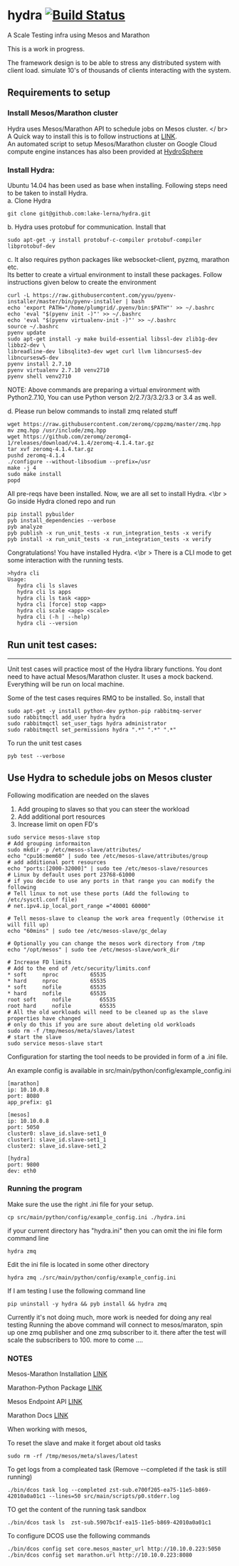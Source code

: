 # hydra [![Build Status](https://travis-ci.org/lake-lerna/hydra.svg?branch=master)](https://travis-ci.org/lake-lerna/hydra)
A Scale Testing infra using Mesos and Marathon

This is a work in progress.

The framework design is to be able to stress any distributed system with client load.
simulate 10's of thousands of clients interacting with the system.

## Requirements to setup

### Install Mesos/Marathon cluster
Hydra uses Mesos/Marathon API to schedule jobs on Mesos cluster. </ br>
A Quick way to install this is to follow instructions at
[LINK](https://open.mesosphere.com/getting-started/install/). </br >
An automated script to setup Mesos/Marathon cluster on Google Cloud 
compute engine instances has also been provided at 
[HydroSphere](https://github.com/lake-lerna/HydroSphere)

### Install Hydra:
Ubuntu 14.04 has been used as base when installing. 
Following steps need to be taken to install Hydra. </br >
a. Clone Hydra
```
git clone git@github.com:lake-lerna/hydra.git
```
b. Hydra uses protobuf for communication. Install that
```
sudo apt-get -y install protobuf-c-compiler protobuf-compiler libprotobuf-dev
```
c. It also requires python packages like websocket-client, pyzmq, 
marathon etc. </br >
Its better to create a virtual environment to install these packages. 
Follow instructions given below to create the environment
```
curl -L https://raw.githubusercontent.com/yyuu/pyenv-installer/master/bin/pyenv-installer | bash
echo 'export PATH="/home/plumgrid/.pyenv/bin:$PATH"' >> ~/.bashrc
echo 'eval "$(pyenv init -)"' >> ~/.bashrc
echo 'eval "$(pyenv virtualenv-init -)"' >> ~/.bashrc
source ~/.bashrc 
pyenv update
sudo apt-get install -y make build-essential libssl-dev zlib1g-dev libbz2-dev \
libreadline-dev libsqlite3-dev wget curl llvm libncurses5-dev libncursesw5-dev
pyenv install 2.7.10
pyenv virtualenv 2.7.10 venv2710 
pyenv shell venv2710
```

NOTE: Above commands are preparing a virtual environment with Python2.7.10,
You can use Python verson 2/2.7/3/3.2/3.3 or 3.4 as well.

d. Please run below commands to install zmq related stuff
```
wget https://raw.githubusercontent.com/zeromq/cppzmq/master/zmq.hpp
mv zmq.hpp /usr/include/zmq.hpp
wget https://github.com/zeromq/zeromq4-1/releases/download/v4.1.4/zeromq-4.1.4.tar.gz
tar xvf zeromq-4.1.4.tar.gz
pushd zeromq-4.1.4
./configure --without-libsodium --prefix=/usr
make -j 4
sudo make install
popd
```

All pre-reqs have been installed. Now, we are all set to install Hydra. <\br > 
Go inside Hydra cloned repo and run

```
pip install pybuilder
pyb install_dependencies --verbose
pyb analyze
pyb publish -x run_unit_tests -x run_integration_tests -x verify
pyb install -x run_unit_tests -x run_integration_tests -x verify
```

Congratulations! You have installed Hydra. <\br >
There is a CLI mode to get some interaction with the running tests.
```
>hydra cli
Usage:
   hydra cli ls slaves
   hydra cli ls apps
   hydra cli ls task <app>
   hydra cli [force] stop <app>
   hydra cli scale <app> <scale>
   hydra cli (-h | --help)
   hydra cli --version
```

## Run unit test cases:
------------------------
Unit test cases will practice most of the Hydra library functions. 
You dont need to have actual Mesos/Marathon cluster. It uses a 
mock backend. Everything will be run on local machine. 

Some of the test cases requires RMQ to be installed. So, install that
```
sudo apt-get -y install python-dev python-pip rabbitmq-server
sudo rabbitmqctl add_user hydra hydra
sudo rabbitmqctl set_user_tags hydra administrator
sudo rabbitmqctl set_permissions hydra ".*" ".*" ".*"
```

To run the unit test cases

```
pyb test --verbose
```

## Use Hydra to schedule jobs on Mesos cluster
Following modification are needed on the slaves
1. Add grouping to slaves so that you can steer the workload
2. Add additional port resources
3. Increase limit on open FD's

```
sudo service mesos-slave stop
# Add grouping informaiton
sudo mkdir -p /etc/mesos-slave/attributes/
echo "cpu16:mem60" | sudo tee /etc/mesos-slave/attributes/group
# add additional port resources
echo "ports:[2000-32000]" | sudo tee /etc/mesos-slave/resources
# Linux by default uses port 23768-61000
# if you decide to use any ports in that range you can modify the following
# Tell linux to not use these ports (Add the following to /etc/sysctl.conf file)
# net.ipv4.ip_local_port_range ="40001 60000"

# Tell mesos-slave to cleanup the work area frequently (Otherwise it will fill up)
echo "60mins" | sudo tee /etc/mesos-slave/gc_delay

# Optionally you can change the mesos work directory from /tmp
echo "/opt/mesos" | sudo tee /etc/mesos-slave/work_dir

# Increase FD limits
# Add to the end of /etc/security/limits.conf
* soft     nproc          65535
* hard     nproc          65535
* soft     nofile         65535
* hard     nofile         65535
root soft     nofile         65535
root hard     nofile         65535
# All the old workloads will need to be cleaned up as the slave properties have changed
# only do this if you are sure about deleting old workloads
sudo rm -f /tmp/mesos/meta/slaves/latest
# start the slave
sudo service mesos-slave start
```


Configuration for starting the tool needs to be provided in form of a .ini file.

An example config is available in src/main/python/config/example_config.ini
```
[marathon]
ip: 10.10.0.8
port: 8080
app_prefix: g1

[mesos]
ip: 10.10.0.8
port: 5050
cluster0: slave_id.slave-set1_0
cluster1: slave_id.slave-set1_1
cluster2: slave_id.slave-set1_2

[hydra]
port: 9800
dev: eth0
```

### Running the program
Make sure the use the right .ini file for your setup.

`cp src/main/python/config/example_config.ini ./hydra.ini`

if your current directory has "hydra.ini" then you can omit the ini file form command line

`hydra zmq`

Edit the ini file is located in some other directory

`hydra zmq ./src/main/python/config/example_config.ini`

If I am testing I use the following command line

`pip uninstall -y hydra && pyb install && hydra zmq`

Currently it's not doing much, more work is needed for doing any real testing
Running the above command will connect to mesos/maraton, spin up one zmq publisher
and one zmq subscriber to it.
there after the test will scale the subscribers to 100.
more to come ....



### NOTES
Mesos-Marathon Installation [LINK](https://open.mesosphere.com/getting-started/install/)

Marathon-Python Package [LINK](http://thefactory.github.io/marathon-python/marathon.html#marathon.models.deployment.MarathonDeployment)

Mesos Endpoint API [LINK](http://mesos.apache.org/documentation/latest/endpoints/)

Marathon Docs [LINK](https://mesosphere.github.io/marathon/docs/)

When working with mesos,

To reset the slave and make it forget about old tasks

`sudo rm -rf /tmp/mesos/meta/slaves/latest`

To get logs from a compleated task (Remove --completed if the task is still running)

`./bin/dcos task log --completed zst-sub.e700f205-ea75-11e5-b869-42010a0a01c1 --lines=50 src/main/scripts/p0.stderr.log`

TO get the content of the running task sandbox

`./bin/dcos task ls  zst-sub.5907bc1f-ea15-11e5-b869-42010a0a01c1`


To configure DCOS use the following commands

`./bin/dcos config set core.mesos_master_url http://10.10.0.223:5050`
`./bin/dcos config set marathon.url http://10.10.0.223:8080`
